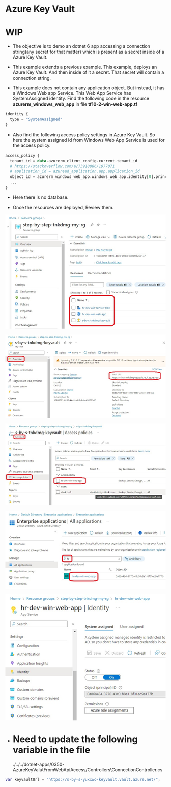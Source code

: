 # Azure Key Vault

# WIP

- The objective is to demo an dotnet 6 app accessing a connection string(any secret for that matter) which is present as a secret inside of a Azure Key Vault.

- This example extends a previous example. This example, deploys an Azure Key Vault. And then inside of it a secret. That secret will contain a connection string. 

- This example does not contain any application object. But instead, it has a Windows Web app Service. This Web App Service has SystemAssigned identity. Find the following code in the resource **azurerm_windows_web_app** in file **tf10-2-win-web-app.tf**

```tf
identity {
  type = "SystemAssigned"
}
```

- Also find the following access policy settings in Azure Key Vault. So here the system assigned id from Windows Web App Service is used for the access policy.

```tf
access_policy {
  tenant_id = data.azurerm_client_config.current.tenant_id
  # https://stackoverflow.com/a/73918886/1977871
  # application_id = azuread_application.app.application_id
  object_id = azurerm_windows_web_app.windows_web_app.identity[0].principal_id
  ...
}
```

- Here there is no database. 

- Once the resources are deployed, Review them.

![Resources Created on Azure](./images/20PostDeploymentReview20.jpg)

![Resources Created on Azure](./images/20PostDeploymentReview22.jpg)

![Resources Created on Azure](./images/20PostDeploymentReview25.jpg)

![Resources Created on Azure](./images/20PostDeploymentReview30.jpg)

![Resources Created on Azure](./images/20PostDeploymentReview35.jpg)

- # Need to update the following variable in the file 

    ./../../dotnet-apps/0350-AzureKeyValutFromWebApiAccess/Controllers\ConnectionController.cs

```tf    
var keyvaultUrl = "https://s-by-s-yuxxwo-keyvault.vault.azure.net/";
```

